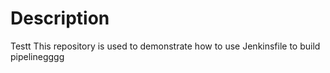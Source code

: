 # Description

Testt This repository is used to demonstrate how to use Jenkinsfile to build pipelinegggg

